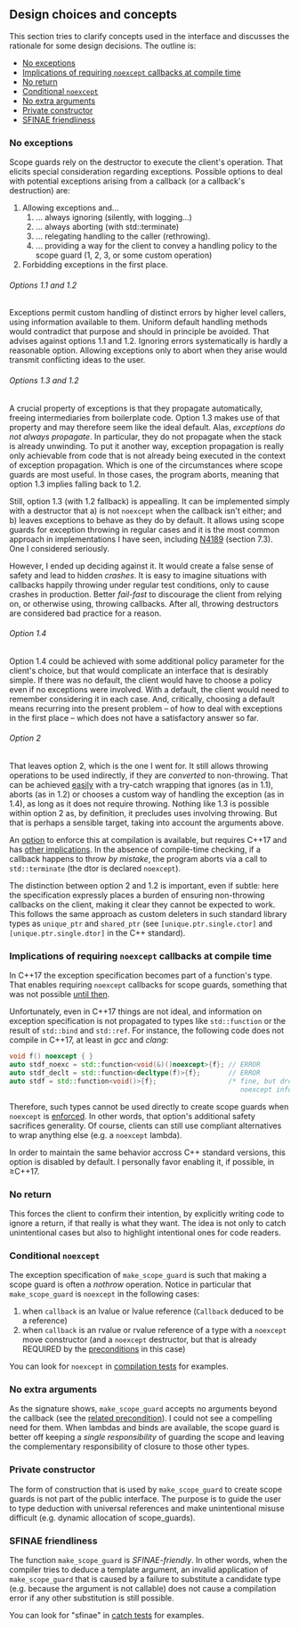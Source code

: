 ## Design choices and concepts

This section tries to clarify concepts used in the interface and discusses the
rationale for some design decisions. The outline is:

- [No exceptions](#no-exceptions)
- [Implications of requiring `noexcept` callbacks at compile time](#implications-of-requiring-noexcept-callbacks-at-compile-time)
- [No return](#no-return)
- [Conditional `noexcept`](#conditional-noexcept)
- [No extra arguments](#no-extra-arguments)
- [Private constructor](#private-constructor)
- [SFINAE friendliness](#sfinae-friendliness)

### No exceptions

Scope guards rely on the destructor to execute the client's operation. That
elicits special consideration regarding exceptions. Possible options to deal
with potential exceptions arising from a callback (or a callback's destruction)
are:

1. Allowing exceptions and...
    1. ... always ignoring (silently, with logging...)
    2. ... always aborting (with std::terminate)
    3. ... relegating handling to the caller (rethrowing).
    4. ... providing a way for the client to convey a handling policy to the
    scope guard (1, 2, 3, or some custom operation)
2. Forbidding exceptions in the first place.

###### Options 1.1 and 1.2

Exceptions permit custom handling of distinct errors by higher level callers,
using information available to them. Uniform default handling methods would
contradict that purpose and should in principle be avoided. That advises against
options 1.1 and 1.2. Ignoring errors systematically is hardly a reasonable
option. Allowing exceptions only to abort when they arise would transmit
conflicting ideas to the user.

###### Options 1.3 and 1.2

A crucial property of exceptions is that they propagate automatically, freeing
intermediaries from boilerplate code. Option 1.3 makes use of that property and
may therefore seem like the ideal default. Alas, _exceptions do not always
propagate_. In particular, they do not propagate when the stack is already
unwinding. To put it another way, exception propagation is really only
achievable from code that is not already being executed in the context of
exception propagation. Which is one of the circumstances where scope guards are
most useful. In those cases, the program aborts, meaning that option 1.3 implies
falling back to 1.2.

Still, option 1.3 (with 1.2 fallback) is appealling. It can be implemented
simply with a destructor that a) is not `noexcept` when the callback isn't
either; and b) leaves exceptions to behave as they do by default. It allows
using scope guards for exception throwing in regular cases and it is the most
common approach in implementations I have seen, including
[N4189](http://www.open-std.org/jtc1/sc22/wg21/docs/papers/2014/n4189.pdf)
(section 7.3). One I considered seriously.

However, I ended up deciding against it. It would create a false sense of
safety and lead to hidden _crashes_. It is easy to imagine situations with
callbacks happily throwing under regular test conditions, only to cause crashes
in production. Better _fail-fast_ to discourage the client from relying on, or
otherwise using, throwing callbacks. After all, throwing destructors are
considered bad practice for a reason.

###### Option 1.4

Option 1.4 could be achieved with some additional policy parameter for the
client's choice, but that would complicate an interface that is desirably
simple. If there was no default, the client would have to choose a policy even
if no exceptions were involved. With a default, the client would need to
remember considering it in each case. And, critically, choosing a default means
recurring into the present problem &ndash; of how to deal with exceptions in the
first place &ndash; which does not have a satisfactory answer so far.

###### Option 2

That leaves option 2, which is the one I went for. It still allows throwing
operations to be used indirectly, if they are _converted_ to non-throwing. That
can be achieved [easily](precond.md#nothrow-invocable) with a try-catch wrapping
that ignores (as in 1.1), aborts (as in 1.2) or chooses a custom way of handling
the exception (as in 1.4), as long as it does not require throwing. Nothing like
1.3 is possible within option 2 as, by definition, it precludes uses involving
throwing. But that is perhaps a sensible target, taking into account the
arguments above.

An [option](interface.md/#compilation-option-sg_require_noexcept_in_cpp17) to
enforce this at compilation is available, but requires C++17 and has
[other implications](#implications-of-requiring-noexcept-callbacks-at-compile-time).
In the absence of compile-time checking, if a callback happens to throw
_by mistake_, the program aborts via a call to `std::terminate` (the dtor is
declared `noexcept`).

The distinction between option 2 and 1.2 is important, even if subtle: here the
specification expressly places a burden of ensuring non-throwing callbacks on
the client, making it clear they cannot be expected to work. This follows the
same approach as custom deleters in such standard library types as `unique_ptr`
and `shared_ptr` (see `[unique.ptr.single.ctor]` and
`[unique.ptr.single.dtor]` in the C++ standard).

### Implications of requiring `noexcept` callbacks at compile time

In C++17 the exception specification becomes part of a function's type. That
enables requiring `noexcept` callbacks for scope guards, something that was not
possible
[until then](http://www.open-std.org/jtc1/sc22/wg21/docs/papers/2015/p0012r1.html).

Unfortunately, even in C++17 things are not ideal, and information on
exception specification is not propagated to types like `std::function` or
the result of `std::bind` and `std::ref`. For instance, the following code
does not compile in C++17, at least in _gcc_ and _clang_:

```c++
void f() noexcept { }
auto stdf_noexc = std::function<void(&)()noexcept>{f}; // ERROR
auto stdf_declt = std::function<decltype(f)>{f};       // ERROR
auto stdf = std::function<void()>{f};                  /* fine, but drops
                                                          noexcept info */
```

Therefore, such types cannot be used directly to create scope guards when
`noexcept` is
[enforced](interface.md/#compilation-option-sg_require_noexcept_in_cpp17). In
other words, that option's additional safety sacrifices generality. Of course,
clients can still use compliant alternatives to wrap anything else (e.g. a
`noexcept` lambda).

In order to maintain the same behavior accross C++ standard versions, this
option is disabled by default. I personally favor enabling it, if possible, in
&ge;C++17.

### No return

This forces the client to confirm their intention, by explicitly
writing code to ignore a return, if that really is what they want. The idea is
not only to catch unintentional cases but also to highlight intentional ones for
code readers.

### Conditional `noexcept`

The exception specification of `make_scope_guard` is such that making a scope
guard is often a _nothrow_ operation. Notice in particular that
`make_scope_guard` is `noexcept` in the following cases:

1. when `callback` is an lvalue or lvalue reference (`Callback` deduced to be
a reference)
2. when `callback` is an rvalue or rvalue reference of a type with a `noexcept`
move constructor (and a `noexcept` destructor, but that is already REQUIRED by
the [preconditions](#preconditions-in-detail) in this case)

You can look for `noexcept` in [compilation tests](compile_time_tests.cpp) for
examples.

### No extra arguments

As the signature shows, `make_scope_guard` accepts no arguments beyond
the callback (see the [related precondition](#invocable-with-no-arguments)).
I could not see a compelling need for them. When lambdas and binds are
available, the scope guard is better off keeping a _single responsibility_ of
guarding the scope and leaving the complementary responsibility of closure to
those other types.

### Private constructor

The form of construction that is used by `make_scope_guard` to create scope
guards is not part of the public interface. The purpose is to guide the user to
type deduction with universal references and make unintentional misuse difficult
(e.g. dynamic allocation of scope_guards).

### SFINAE friendliness

The function `make_scope_guard` is _SFINAE-friendly_. In other words, when the
compiler tries to deduce a template argument, an invalid application of
`make_scope_guard` that is caused by a failure to substitute a candidate type
(e.g. because the argument is not callable) does not cause a compilation error
if any other substitution is still possible.

You can look for "sfinae" in [catch tests](catch_tests.cpp) for examples.
